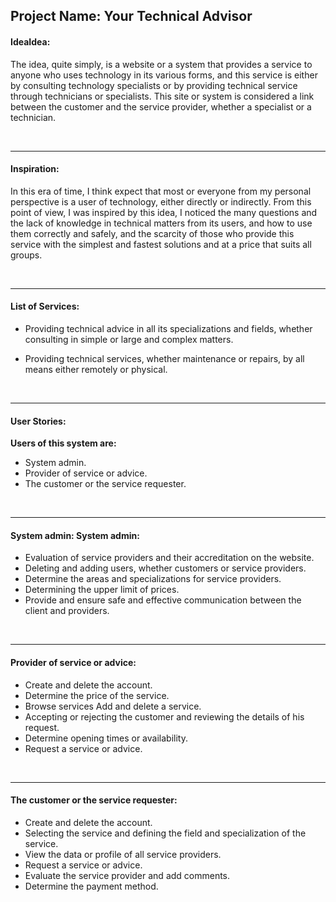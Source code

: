 ## Project Name: Your Technical Advisor 


#### IdeaIdea:
The idea, quite simply, is a website or a system that provides a service to anyone who uses technology in its various forms, and this service is either by consulting technology specialists or by providing technical service through technicians or specialists.
This site or system is considered a link between the customer and the service provider, whether a specialist or a technician.


<br>

------------


#### Inspiration:
In this era of time, I think expect that most or everyone from my personal perspective is a user of technology, either directly or indirectly.
From this point of view, I was inspired by this idea, I noticed the many questions and the lack of knowledge in technical matters from its users, and how to use them correctly and safely, and the scarcity of those who provide this service with the simplest and fastest solutions and at a price that suits all groups.

<br>

------------



#### List of Services:
- Providing technical advice in all its specializations and fields, whether consulting in simple or large and complex matters.

- Providing technical services, whether maintenance or repairs, by all means either remotely or physical.

<br>


------------



#### User Stories:
**Users of this system are:**
- System admin.
- Provider of service or advice.
- The customer or the service requester.

<br>


------------



####  System admin: System admin:
- Evaluation of service providers and their accreditation on the website.
- Deleting and adding users, whether customers or service providers.
- Determine the areas and specializations for service providers.
- Determining the upper limit of prices.
- Provide and ensure safe and effective communication between the client and providers.

<br>


------------



#### Provider of service or advice:
- Create and delete the account.
- Determine the price of the service.
- Browse services Add and delete a service.
- Accepting or rejecting the customer and reviewing the details of his request.
- Determine opening times or availability.
- Request a service or advice.

<br>


------------



#### The customer or the service requester:
- Create and delete the account.
- Selecting the service and defining the field and specialization of the service.
- View the data or profile of all service providers.
- Request a service or advice.
- Evaluate the service provider and add comments.
- Determine the payment method.
